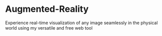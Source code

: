 # Augmented-Reality
Experience real-time visualization of any image seamlessly in the physical world using my versatile and free web tool
